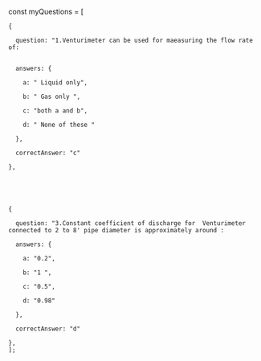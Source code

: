 const myQuestions = [

    {

      question: "1.Venturimeter can be used for maeasuring the flow rate of: 


      answers: {

        a: " Liquid only",

        b: " Gas only ",

        c: "both a and b",

        d: " None of these "

      },

      correctAnswer: "c"

    },

    

    

    {

      question: "3.Constant coefficient of discharge for  Venturimeter connected to 2 to 8' pipe diameter is approximately around :

      answers: {

        a: "0.2",

        b: "1 ",

        c: "0.5",

        d: "0.98"

      },

      correctAnswer: "d"

    },
    ];
